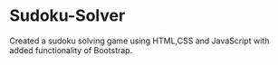 # Sudoku-Solver
Created a sudoku solving game using HTML,CSS and JavaScript with added functionality of Bootstrap.
